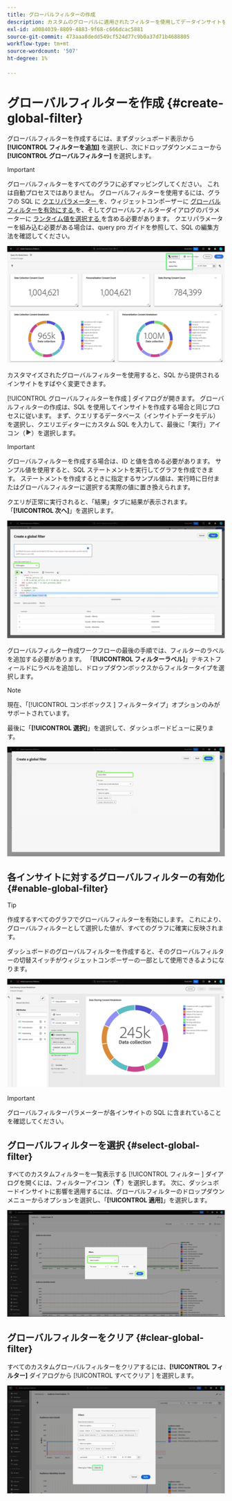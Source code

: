 ```yaml
---
title: グローバルフィルターの作成
description: カスタムのグローバルに適用されたフィルターを使用してデータインサイトをフィルタリングする方法を説明します。
exl-id: a0084039-8809-4883-9f68-c666dcac5881
source-git-commit: 473aaa8dedd549cf524d77c9b0a37d71b4688805
workflow-type: tm+mt
source-wordcount: '507'
ht-degree: 1%

---
```


# グローバルフィルターを作成 {#create-global-filter}

グローバルフィルターを作成するには、まずダッシュボード表示から **[!UICONTROL フィルターを追加]** を選択し、次にドロップダウンメニューから **[!UICONTROL グローバルフィルター]** を選択します。

>[!IMPORTANT]
>
>グローバルフィルターをすべてのグラフに必ずマッピングしてください。 これは自動プロセスではありません。 グローバルフィルターを使用するには、グラフの SQL に [ クエリパラメーター ](../../../query-service/ui/parameterized-queries.md) を、ウィジェットコンポーザーに [ グローバルフィルターを有効にする ](#enable-global-filter) を、そしてグローバルフィルターダイアログのパラメーターに [ ランタイム値を選択する ](#select-global-filter) を含める必要があります。 クエリパラメーターを組み込む必要がある場合は、query pro ガイドを参照して、SQL の編集方法を確認してください。

![ 「フィルターを追加」とドロップダウンメニューがハイライト表示されたカスタムダッシュボード。](../../images/sql-insights-query-pro-mode/add-filter.png)

カスタマイズされたグローバルフィルターを使用すると、SQL から提供されるインサイトをすばやく変更できます。

[!UICONTROL  グローバルフィルターを作成 ] ダイアログが開きます。 グローバルフィルターの作成は、SQL を使用してインサイトを作成する場合と同じプロセスに従います。 まず、クエリするデータベース（インサイトデータモデル）を選択し、クエリエディターにカスタム SQL を入力して、最後に「実行」アイコン（![ 実行アイコン。](/help/images/icons/play.png)）を選択します。

>[!IMPORTANT]
>
>グローバルフィルターを作成する場合は、ID と値を含める必要があります。 サンプル値を使用すると、SQL ステートメントを実行してグラフを作成できます。 ステートメントを作成するときに指定するサンプル値は、実行時に日付またはグローバルフィルターに選択する実際の値に置き換えられます。

クエリが正常に実行されると、「結果」タブに結果が表示されます。 「**[!UICONTROL 次へ]**」を選択します。

![ データセットのドロップダウンメニューが表示され、実行アイコンと「次へ」がハイライト表示された [!UICONTROL  グローバルフィルターを作成ダイアログ ]。](../../images/sql-insights-query-pro-mode/global-filter.png)

グローバルフィルター作成ワークフローの最後の手順では、フィルターのラベルを追加する必要があります。 「**[!UICONTROL フィルターラベル]**」テキストフィールドにラベルを追加し、ドロップダウンボックスからフィルタータイプを選択します。

>[!NOTE]
>
>現在、「[!UICONTROL  コンボボックス ] フィルタータイプ」オプションのみがサポートされています。

最後に「**[!UICONTROL 選択]**」を選択して、ダッシュボードビューに戻ります。

![ 選択とフィルターラベルのテキスト入力がハイライト表示された [!UICONTROL  グローバルフィルターを作成ダイアログ ]。](../../images/sql-insights-query-pro-mode/global-filter-label.png)

## 各インサイトに対するグローバルフィルターの有効化 {#enable-global-filter}

>[!TIP]
>
>作成するすべてのグラフでグローバルフィルターを有効にします。 これにより、グローバルフィルターとして選択した値が、すべてのグラフに確実に反映されます。

ダッシュボードのグローバルフィルターを作成すると、そのグローバルフィルターの切替スイッチがウィジェットコンポーザーの一部として使用できるようになります。

![ グローバルフィルター切り替えがハイライト表示されているウィジェットコンポーザー。](../../images/sql-insights-query-pro-mode/global-filter-consent.png)

>[!IMPORTANT]
>
>グローバルフィルターパラメーターが各インサイトの SQL に含まれていることを確認してください。

## グローバルフィルターを選択 {#select-global-filter}

すべてのカスタムフィルターを一覧表示する [!UICONTROL  フィルター ] ダイアログを開くには、フィルターアイコン（![A フィルターアイコン](/help/images/icons/filter.png)）を選択します。 次に、ダッシュボードインサイトに影響を適用するには、グローバルフィルターのドロップダウンメニューからオプションを選択し、「**[!UICONTROL 適用]**」を選択します。

![ フィルターダイアログがハイライト表示されたカスタムダッシュボード。](../../images/sql-insights-query-pro-mode/custom-filters.png)

## グローバルフィルターをクリア {#clear-global-filter}

すべてのカスタムグローバルフィルターをクリアするには、**[!UICONTROL フィルター]** ダイアログから [!UICONTROL  すべてクリア ] を選択します。

![ 「すべてクリア」がハイライト表示されたフィルターダイアログ ](../../images/sql-insights-query-pro-mode/clear-all.png)
